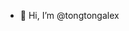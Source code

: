 - 👋 Hi, I’m @tongtongalex

<!---
tongtongalex/tongtongalex is a ✨ special ✨ repository because its `README.md` (this file) appears on your GitHub profile.
You can click the Preview link to take a look at your changes.
--->
